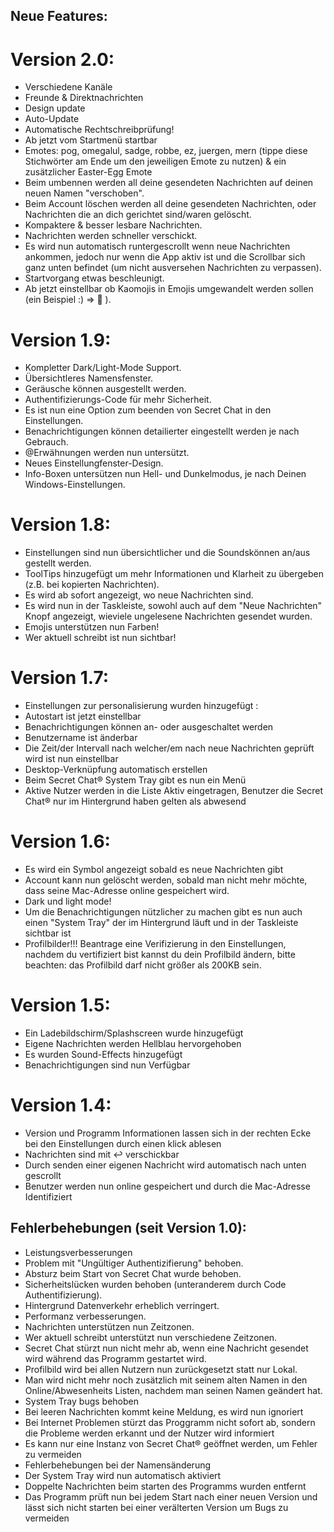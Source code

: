 
## Neue Features:

  # Version 2.0:
  - Verschiedene Kanäle
  - Freunde & Direktnachrichten
  - Design update
  - Auto-Update
  - Automatische Rechtschreibprüfung!
  - Ab jetzt vom Startmenü startbar
  - Emotes: pog, omegalul, sadge, robbe, ez, juergen, mern (tippe diese Stichwörter am Ende um den jeweiligen Emote zu nutzen) & ein zusätzlicher Easter-Egg Emote 
  - Beim umbennen werden all deine gesendeten Nachrichten auf deinen neuen Namen "verschoben".
  - Beim Account löschen werden all deine gesendeten Nachrichten, oder Nachrichten die an dich gerichtet sind/waren gelöscht.
  - Kompaktere & besser lesbare Nachrichten.
  - Nachrichten werden schneller verschickt.
  - Es wird nun automatisch runtergescrollt wenn neue Nachrichten ankommen, jedoch nur wenn die App aktiv ist und die Scrollbar sich ganz
    unten befindet (um nicht ausversehen Nachrichten zu verpassen). 
  - Startvorgang etwas beschleunigt.
  - Ab jetzt einstellbar ob Kaomojis in Emojis umgewandelt werden sollen (ein Beispiel :)  => 🙂 ).
 

  # Version 1.9:
  - Kompletter Dark/Light-Mode Support.
  - Übersichtleres Namensfenster.
  - Geräusche können ausgestellt werden.
  - Authentifizierungs-Code für mehr Sicherheit.
  - Es ist nun eine Option zum beenden von Secret Chat in den Einstellungen.
  - Benachrichtigungen können detailierter eingestellt werden je nach Gebrauch.
  - @Erwähnungen werden nun untersützt.
  - Neues Einstellungfenster-Design.
  - Info-Boxen untersützen nun Hell- und Dunkelmodus, je nach Deinen Windows-Einstellungen.
    
    
  # Version 1.8: 
   - Einstellungen sind nun übersichtlicher und die Soundskönnen an/aus gestellt werden.
   - ToolTips hinzugefügt um mehr Informationen und Klarheit zu übergeben (z.B. bei kopierten Nachrichten).
   - Es wird ab sofort angezeigt, wo neue Nachrichten sind.
   - Es wird nun in der Taskleiste, sowohl auch auf dem "Neue Nachrichten" Knopf angezeigt, wieviele ungelesene Nachrichten gesendet wurden.
   - Emojis unterstützen nun Farben!
   - Wer aktuell schreibt ist nun sichtbar!
   
  # Version 1.7:
   - Einstellungen zur personalisierung wurden hinzugefügt :
   - Autostart ist jetzt einstellbar
   - Benachrichtigungen können an- oder ausgeschaltet werden
   - Benutzername ist änderbar
   - Die Zeit/der Intervall nach welcher/em nach neue Nachrichten geprüft wird ist nun einstellbar
   - Desktop-Verknüpfung automatisch erstellen      
   - Beim Secret Chat® System Tray gibt es nun ein Menü
   - Aktive Nutzer werden in die Liste Aktiv eingetragen, Benutzer die Secret Chat® nur im Hintergrund haben gelten als abwesend
   
   
  # Version 1.6:
   - Es wird ein Symbol angezeigt sobald es neue Nachrichten gibt
   - Account kann nun gelöscht werden, sobald man nicht mehr möchte, dass seine Mac-Adresse online gespeichert wird.
   - Dark und light mode!
   - Um die Benachrichtigungen nützlicher zu machen gibt es nun auch einen "System Tray" der im Hintergrund läuft und in der Taskleiste sichtbar ist
   - Profilbilder!!! Beantrage eine Verifizierung in den Einstellungen, nachdem du vertifiziert bist kannst du dein Profilbild ändern, bitte beachten: 
     das Profilbild darf nicht größer als 200KB sein.
   
  # Version 1.5:
   - Ein Ladebildschirm/Splashscreen wurde hinzugefügt
   - Eigene Nachrichten werden Hellblau hervorgehoben
   - Es wurden Sound-Effects hinzugefügt
   - Benachrichtigungen sind nun Verfügbar
   
  # Version 1.4:
   - Version und Programm Informationen lassen sich in der rechten Ecke bei den Einstellungen durch einen klick ablesen
   - Nachrichten sind mit ↩ verschickbar
   - Durch senden einer eigenen Nachricht wird automatisch nach unten gescrollt
   - Benutzer werden nun online gespeichert und durch die Mac-Adresse Identifiziert   




## Fehlerbehebungen (seit Version 1.0): 

   - Leistungsverbesserungen
   - Problem mit "Ungültiger Authentizifierung" behoben.
   - Absturz beim Start von Secret Chat wurde behoben.
   - Sicherheitslücken wurden behoben (unteranderem durch Code Authentifizierung).
   - Hintergrund Datenverkehr erheblich verringert.
   - Performanz verbesserungen.
   - Nachrichten unterstützen nun Zeitzonen.
   - Wer aktuell schreibt unterstützt nun verschiedene Zeitzonen.
   - Secret Chat stürzt nun nicht mehr ab, wenn eine Nachricht gesendet wird während das Programm gestartet wird.
   - Profilbild wird bei allen Nutzern nun zurückgesetzt statt nur Lokal.
   - Man wird nicht mehr noch zusätzlich mit seinem alten Namen in den Online/Abwesenheits Listen, nachdem man seinen Namen geändert hat.
   - System Tray bugs behoben
   - Bei leeren Nachrichten kommt keine Meldung, es wird nun ignoriert
   - Bei Internet Problemen stürzt das Proggramm nicht sofort ab, sondern die Probleme werden erkannt und der Nutzer wird informiert
   - Es kann nur eine Instanz von Secret Chat® geöffnet werden, um Fehler zu vermeiden
   - Fehlerbehebungen bei der Namensänderung
   - Der System Tray wird nun automatisch aktiviert
   - Doppelte Nachrichten beim starten des Programms wurden entfernt
   - Das Programm prüft nun bei jedem Start nach einer neuen Version und lässt sich nicht starten bei einer verälterten Version um Bugs zu vermeiden

